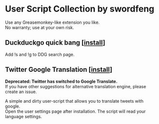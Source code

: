 # User Script Collection by swordfeng
Use any Greasemonkey-like extension you like.  
No warranty; use at your own risk.

## Duckduckgo quick bang [[install](https://github.com/swordfeng/userscript-collection/raw/master/ddg-quick-bang.user.js)]
Add !s and !g to DDG search page.

## Twitter Google Translation [[install](https://github.com/swordfeng/userscript-collection/raw/master/twitter-google-translation.user.js)]
**Deprecated: Twitter has switched to Google Translate.**  
If you have other suggestions for alternative translation engine, please create an issue.

A simple and dirty user-script that allows you to translate tweets with google.  
Open the user settings page after installation. The script will read your language settings.  
